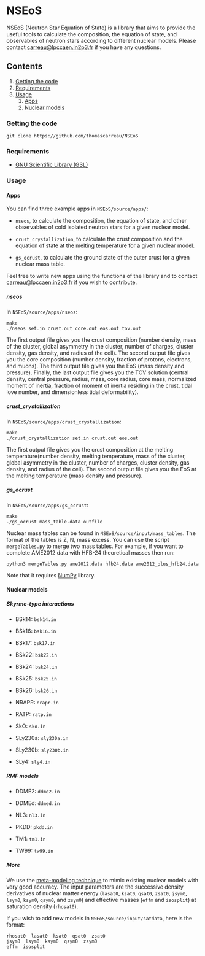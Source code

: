 NSEoS
=====

NSEoS (Neutron Star Equation of State) is a library that aims to provide the 
useful tools to calculate the composition, the equation of state, and 
observables of neutron stars according to different nuclear models. 
Please contact carreau@lpccaen.in2p3.fr if you have any questions.

Contents
--------

1. [Getting the code](#getting-the-code)
2. [Requirements](#requirements)
3. [Usage](#usage)
    1. [Apps](#apps)
    2. [Nuclear models](#nuclear-models)

### Getting the code

    git clone https://github.com/thomascarreau/NSEoS

### Requirements

* [GNU Scientific Library (GSL)](https://www.gnu.org/software/gsl/)

### Usage

#### Apps

You can find three example apps in `NSEoS/source/apps/`:

* `nseos`, to calculate the composition, the equation of state, and 
    other observables of cold isolated neutron stars for a given nuclear model.

* `crust_crystallization`, to calculate the crust composition and the 
    equation of state at the melting temperature for a given nuclear model.

* `gs_ocrust`, to calculate the ground state of the outer crust for a given 
    nuclear mass table.

Feel free to write new apps using the functions of the library and to contact 
carreau@lpccaen.in2p3.fr if you wish to contribute.

##### nseos

In `NSEoS/source/apps/nseos`:

    make
    ./nseos set.in crust.out core.out eos.out tov.out

The first output file gives you the crust composition (number density, mass of 
the cluster, global asymmetry in the cluster, number of charges, cluster 
density, gas density, and radius of the cell). The second output file gives you 
the core composition (number density, fraction of protons, electrons, and 
muons). The third output file gives you the EoS (mass density and pressure). 
Finally, the last output file gives you the TOV solution (central density, 
central pressure, radius, mass, core radius, core mass, normalized moment of 
inertia, fraction of moment of inertia residing in the crust, tidal love 
number, and dimensionless tidal deformability).

##### crust_crystallization

In `NSEoS/source/apps/crust_crystallization`:

    make
    ./crust_crystallization set.in crust.out eos.out

The first output file gives you the crust composition at the melting 
temperature(number density, melting temperature, mass of the cluster, global 
asymmetry in the cluster, number of charges, cluster density, gas density, 
and radius of the cell). The second output file gives you the EoS at the 
melting temperature (mass density and pressure).

##### gs_ocrust

In `NSEoS/source/apps/gs_ocrust`:

    make
    ./gs_ocrust mass_table.data outfile

Nuclear mass tables can be found in `NSEoS/source/input/mass_tables`. The 
format of the tables is Z, N, mass excess. You can use 
the script `mergeTables.py` to merge two mass tables. For example, if you want 
to complete AME2012 data with HFB-24 theoretical masses then run:

    python3 mergeTables.py ame2012.data hfb24.data ame2012_plus_hfb24.data

Note that it requires [NumPy](https://numpy.org) library.

#### Nuclear models

##### Skyrme-type interactions

* BSk14: `bsk14.in`

* BSk16: `bsk16.in`

* BSk17: `bsk17.in`

* BSk22: `bsk22.in`

* BSk24: `bsk24.in`

* BSk25: `bsk25.in`

* BSk26: `bsk26.in`

* NRAPR: `nrapr.in`

* RATP: `ratp.in`

* SkO: `sko.in`

* SLy230a: `sly230a.in`

* SLy230b: `sly230b.in`

* SLy4: `sly4.in`

##### RMF models

* DDME2: `ddme2.in`

* DDMEd: `ddmed.in`

* NL3: `nl3.in`

* PKDD: `pkdd.in`

* TM1: `tm1.in`

* TW99: `tw99.in`

##### More

We use the [meta-modeling technique](https://arxiv.org/abs/1708.06894) to 
mimic existing nuclear models with very good accuracy. The input parameters are 
the successive density derivatives of nuclear matter energy (`lasat0`, 
`ksat0`, `qsat0`, `zsat0`, `jsym0`, `lsym0`, `ksym0`, `qsym0`, and `zsym0`) and 
effective masses (`effm` and `isosplit`) at saturation density (`rhosat0`).

If you wish to add new models in `NSEoS/source/input/satdata`, here is the 
format:

    rhosat0  lasat0  ksat0  qsat0  zsat0
    jsym0  lsym0  ksym0  qsym0  zsym0
    effm  isosplit
